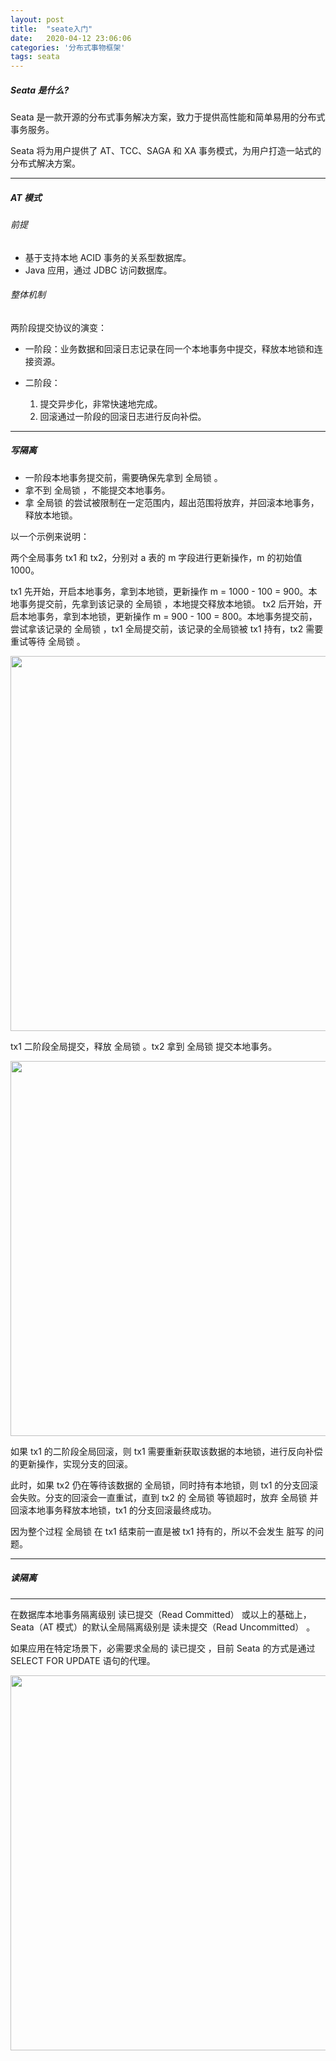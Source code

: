 ```yaml
---
layout: post
title:  "seate入门"
date:   2020-04-12 23:06:06
categories: '分布式事物框架'
tags: seata
---
```


##### Seata 是什么?

Seata 是一款开源的分布式事务解决方案，致力于提供高性能和简单易用的分布式事务服务。

Seata 将为用户提供了 AT、TCC、SAGA 和 XA 事务模式，为用户打造一站式的分布式解决方案。

---


##### AT 模式

######  前提

-   基于支持本地 ACID 事务的关系型数据库。
-   Java 应用，通过 JDBC 访问数据库。

###### 整体机制

两阶段提交协议的演变：

-   一阶段：业务数据和回滚日志记录在同一个本地事务中提交，释放本地锁和连接资源。

-   二阶段：

 	1. 提交异步化，非常快速地完成。
	2. 回滚通过一阶段的回滚日志进行反向补偿。
	
--- 	

 
##### 写隔离

-   一阶段本地事务提交前，需要确保先拿到 全局锁 。
-   拿不到 全局锁 ，不能提交本地事务。
-   拿 全局锁 的尝试被限制在一定范围内，超出范围将放弃，并回滚本地事务，释放本地锁。

以一个示例来说明：

两个全局事务 tx1 和 tx2，分别对 a 表的 m 字段进行更新操作，m 的初始值 1000。

tx1 先开始，开启本地事务，拿到本地锁，更新操作 m = 1000 - 100 = 900。本地事务提交前，先拿到该记录的 全局锁 ，本地提交释放本地锁。 tx2 后开始，开启本地事务，拿到本地锁，更新操作 m = 900 - 100 = 800。本地事务提交前，尝试拿该记录的 全局锁 ，tx1 全局提交前，该记录的全局锁被 tx1 持有，tx2 需要重试等待 全局锁 。

<div align="left">  
<img src="https://kunge2013.github.io/images/seata/写隔离1.png" width="600px"/>
</div>


tx1 二阶段全局提交，释放 全局锁 。tx2 拿到 全局锁 提交本地事务。

<div align="left">  
<img src="https://kunge2013.github.io/images/seata/写隔离2.png" width="600px"/>
</div>


如果 tx1 的二阶段全局回滚，则 tx1 需要重新获取该数据的本地锁，进行反向补偿的更新操作，实现分支的回滚。

此时，如果 tx2 仍在等待该数据的 全局锁，同时持有本地锁，则 tx1 的分支回滚会失败。分支的回滚会一直重试，直到 tx2 的 全局锁 等锁超时，放弃 全局锁 并回滚本地事务释放本地锁，tx1 的分支回滚最终成功。

因为整个过程 全局锁 在 tx1 结束前一直是被 tx1 持有的，所以不会发生 脏写 的问题。

---



##### 读隔离

---


在数据库本地事务隔离级别 读已提交（Read Committed） 或以上的基础上，Seata（AT 模式）的默认全局隔离级别是 读未提交（Read Uncommitted） 。

如果应用在特定场景下，必需要求全局的 读已提交 ，目前 Seata 的方式是通过 SELECT FOR UPDATE 语句的代理。
<div align="left">  
<img src="https://kunge2013.github.io/images/seata/读隔离1.png" width="600px"/>
</div>
